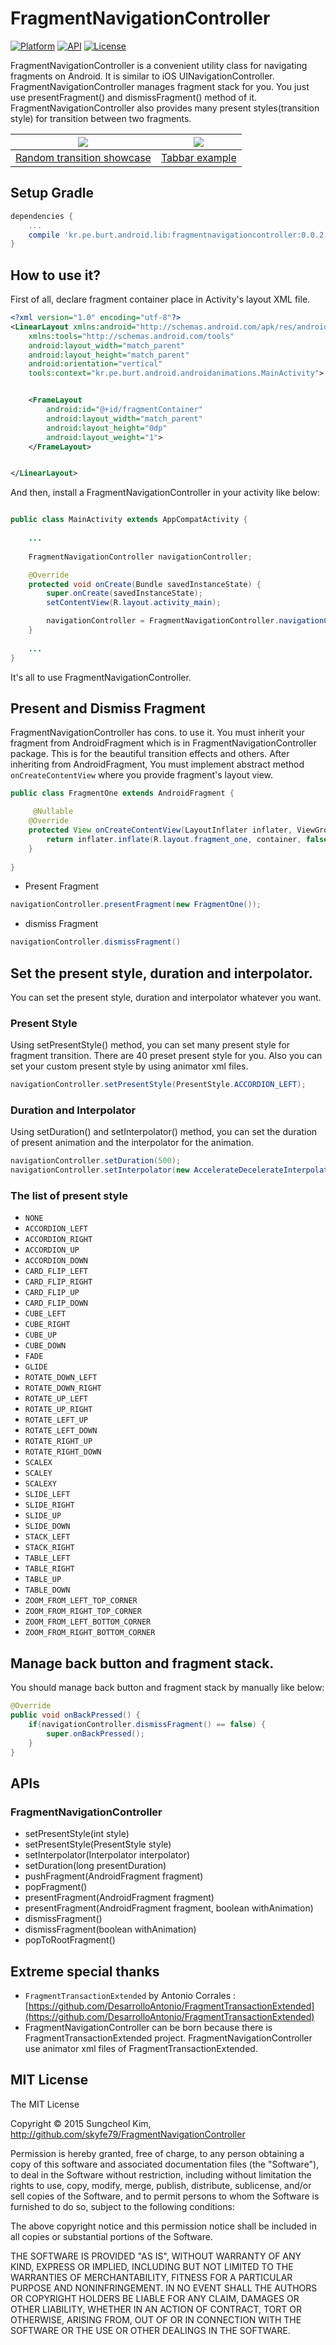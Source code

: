 # FragmentNavigationController

[![Platform](https://img.shields.io/badge/platform-android-green.svg)](http://developer.android.com/index.html)
[![API](https://img.shields.io/badge/API-13%2B-brightgreen.svg?style=flat)](https://android-arsenal.com/api?level=13)
[![License](https://img.shields.io/badge/License-MIT-blue.svg?style=flat)](http://opensource.org/licenses/MIT)



FragmentNavigationController is a convenient utility class for navigating fragments on Android. It is similar to iOS UINavigationController. FragmentNavigationController manages fragment stack for you. You just use presentFragment() and dismissFragment() method of it. FragmentNavigationController also provides many present styles(transition style) for transition between two fragments.

| ![](art/FragmentNavigationController.gif)  | ![](art/tabbar.gif) |
|:-:|:-:|
| [Random transition showcase](https://github.com/skyfe79/FragmentNavigationController/tree/master/app/src/main/java/kr/pe/burt/android/lib/fragmentnavigationcontroller/app) | [Tabbar example](https://github.com/skyfe79/FragmentNavigationController/tree/master/examples/TabBarExample/app/src/main/java/kr/pe/burt/android/tabbarexample) |




## Setup Gradle

```groovy
dependencies {
    ...
    compile 'kr.pe.burt.android.lib:fragmentnavigationcontroller:0.0.2'
}
```

## How to use it?

First of all, declare fragment container place in Activity's layout XML file.

```xml
<?xml version="1.0" encoding="utf-8"?>
<LinearLayout xmlns:android="http://schemas.android.com/apk/res/android"
    xmlns:tools="http://schemas.android.com/tools"
    android:layout_width="match_parent"
    android:layout_height="match_parent"
    android:orientation="vertical"
    tools:context="kr.pe.burt.android.androidanimations.MainActivity">


    <FrameLayout
        android:id="@+id/fragmentContainer"
        android:layout_width="match_parent"
        android:layout_height="0dp"
        android:layout_weight="1">
    </FrameLayout>


</LinearLayout>
```

And then, install a FragmentNavigationController in your activity like below:

```java

public class MainActivity extends AppCompatActivity {
	
	...
	
	FragmentNavigationController navigationController;

    @Override
    protected void onCreate(Bundle savedInstanceState) {
        super.onCreate(savedInstanceState);
        setContentView(R.layout.activity_main);

        navigationController = FragmentNavigationController.navigationController(getFragmentManager(), R.id.fragmentContainer);
    }
    
    ...
}
```

It's all to use FragmentNavigationController.

## Present and Dismiss Fragment

FragmentNavigationController has cons. to use it. You must inherit your fragment from AndroidFragment which is in FragmentNavigationController package. This is for the beautiful transition effects and others. After inheriting from AndroidFragment, You must implement abstract method `onCreateContentView` where you provide fragment's layout view.

```java
public class FragmentOne extends AndroidFragment {

	 @Nullable
    @Override
    protected View onCreateContentView(LayoutInflater inflater, ViewGroup container, Bundle savedInstanceState) {
        return inflater.inflate(R.layout.fragment_one, container, false);
    }
    
}
```

* Present Fragment

```java
navigationController.presentFragment(new FragmentOne());
```

* dismiss Fragment

```java
navigationController.dismissFragment()
```

## Set the present style, duration and interpolator.

You can set the present style, duration and interpolator whatever you want. 

### Present Style

Using setPresentStyle() method, you can set many present style for fragment transition. There are 40 preset present style for you. Also you can set your custom present style by using animator xml files.

```java
navigationController.setPresentStyle(PresentStyle.ACCORDION_LEFT);
```

### Duration and Interpolator

Using setDuration() and setInterpolator() method, you can set the duration of present animation and the interpolator for the animation. 

```java
navigationController.setDuration(500);
navigationController.setInterpolator(new AccelerateDecelerateInterpolator());
```

### The list of present style

* `NONE`
* `ACCORDION_LEFT`
* `ACCORDION_RIGHT`
* `ACCORDION_UP`
* `ACCORDION_DOWN`
* `CARD_FLIP_LEFT`
* `CARD_FLIP_RIGHT`
* `CARD_FLIP_UP`
* `CARD_FLIP_DOWN`
* `CUBE_LEFT`
* `CUBE_RIGHT`
* `CUBE_UP`
* `CUBE_DOWN`
* `FADE`
* `GLIDE`
* `ROTATE_DOWN_LEFT`
* `ROTATE_DOWN_RIGHT`
* `ROTATE_UP_LEFT`
* `ROTATE_UP_RIGHT`
* `ROTATE_LEFT_UP`
* `ROTATE_LEFT_DOWN`
* `ROTATE_RIGHT_UP`
* `ROTATE_RIGHT_DOWN`
* `SCALEX`
* `SCALEY`
* `SCALEXY`
* `SLIDE_LEFT`
* `SLIDE_RIGHT`
* `SLIDE_UP`
* `SLIDE_DOWN`
* `STACK_LEFT`
* `STACK_RIGHT`
* `TABLE_LEFT`
* `TABLE_RIGHT`
* `TABLE_UP`
* `TABLE_DOWN`
* `ZOOM_FROM_LEFT_TOP_CORNER`
* `ZOOM_FROM_RIGHT_TOP_CORNER`
* `ZOOM_FROM_LEFT_BOTTOM_CORNER`
* `ZOOM_FROM_RIGHT_BOTTOM_CORNER`

## Manage back button and fragment stack.

You should manage back button and fragment stack by manually like below:

```java
@Override
public void onBackPressed() {
    if(navigationController.dismissFragment() == false) {
        super.onBackPressed();
    }
}
```

## APIs

### FragmentNavigationController

* setPresentStyle(int style)
* setPresentStyle(PresentStyle style)
* setInterpolator(Interpolator interpolator)
* setDuration(long presentDuration)
* pushFragment(AndroidFragment fragment)
* popFragment()
* presentFragment(AndroidFragment fragment)
* presentFragment(AndroidFragment fragment, boolean withAnimation)
* dismissFragment()
* dismissFragment(boolean withAnimation)
* popToRootFragment()

## Extreme special thanks

* `FragmentTransactionExtended` by Antonio Corrales : [https://github.com/DesarrolloAntonio/FragmentTransactionExtended](https://github.com/DesarrolloAntonio/FragmentTransactionExtended)
 * FragmentNavigationController can be born because there is FragmentTransactionExtended project. FragmentNavigationController use animator xml files of FragmentTransactionExtended.

## MIT License

The MIT License

Copyright © 2015 Sungcheol Kim, http://github.com/skyfe79/FragmentNavigationController

Permission is hereby granted, free of charge, to any person obtaining a copy
of this software and associated documentation files (the "Software"), to deal
in the Software without restriction, including without limitation the rights
to use, copy, modify, merge, publish, distribute, sublicense, and/or sell
copies of the Software, and to permit persons to whom the Software is
furnished to do so, subject to the following conditions:

The above copyright notice and this permission notice shall be included in
all copies or substantial portions of the Software.

THE SOFTWARE IS PROVIDED "AS IS", WITHOUT WARRANTY OF ANY KIND, EXPRESS OR
IMPLIED, INCLUDING BUT NOT LIMITED TO THE WARRANTIES OF MERCHANTABILITY,
FITNESS FOR A PARTICULAR PURPOSE AND NONINFRINGEMENT. IN NO EVENT SHALL THE
AUTHORS OR COPYRIGHT HOLDERS BE LIABLE FOR ANY CLAIM, DAMAGES OR OTHER
LIABILITY, WHETHER IN AN ACTION OF CONTRACT, TORT OR OTHERWISE, ARISING FROM,
OUT OF OR IN CONNECTION WITH THE SOFTWARE OR THE USE OR OTHER DEALINGS IN
THE SOFTWARE.